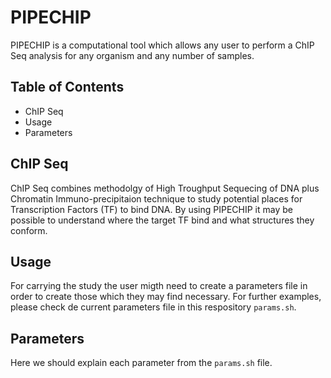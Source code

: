 # PIPECHIP
PIPECHIP is a computational tool which allows any user to perform a ChIP Seq analysis for any organism and any number of samples.

## Table of Contents
- ChIP Seq
- Usage
- Parameters

## ChIP Seq
ChIP Seq combines methodolgy of High Troughput Sequecing of DNA plus Chromatin Immuno-precipitaion technique to study potential places for Transcription Factors (TF) to bind DNA. By using PIPECHIP it may be possible to understand where the target TF bind and what structures they conform.

## Usage
For carrying the study the user migth need to create a parameters file in order to create those which they may find necessary. For further examples, please check de current parameters file in this respository `params.sh`.

## Parameters
Here we should explain each parameter from the `params.sh` file.
